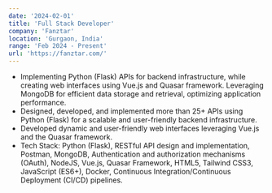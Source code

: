 ```yaml
---
date: '2024-02-01'
title: 'Full Stack Developer'
company: 'Fanztar'
location: 'Gurgaon, India'
range: 'Feb 2024 - Present'
url: 'https://fanztar.com/'
---
```


- Implementing Python (Flask) APIs for backend infrastructure, while creating web interfaces using Vue.js and Quasar framework. Leveraging MongoDB for efficient data storage and retrieval, optimizing application performance.
- Designed, developed, and implemented more than 25+ APIs using Python (Flask) for a scalable and user-friendly backend infrastructure.
- Developed dynamic and user-friendly web interfaces leveraging Vue.js and the Quasar framework.
- Tech Stack: Python (Flask), RESTful API design and implementation, Postman, MongoDB, Authentication and authorization mechanisms (OAuth), NodeJS, Vue.js, Quasar Framework, HTML5, Tailwind CSS3, JavaScript (ES6+), Docker, Continuous Integration/Continuous Deployment (CI/CD) pipelines.
